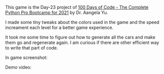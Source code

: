 This game is the Day-23 project of [100 Days of Code - The Complete Python Pro Bootcamp for 2021](https://www.udemy.com/course/100-days-of-code/) by Dr. Aangela Yu.

I made some tiny tweaks about the colors used in the game and the speed increament each level for a better game experience.

It took me some time to figure out how to generate all the cars and make them go and regenerate again. I am curious if there are other efficient way to write that part of code.

In game screenshot:


Demo video:

